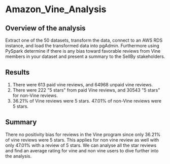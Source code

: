 # Amazon_Vine_Analysis

## Overview of the analysis
Extract one of the 50 datasets, transform the data, connect to an AWS RDS instance, and load the transformed data into pgAdmin. Furthermore using PySpark determine if there is any bias toward favorable reviews from Vine members in your dataset and present a summary to the SellBy stakeholders.

## Results
1) There were 613 paid vine reviews, and 64968 unpaid vine reviews.
2) There were 222 "5 stars" from paid Vine reviews, and 30543 "5 stars" for non-Vine reviews.
3) 36.21% of Vine reviews were 5 stars. 47.01% of non-Vine reviews were 5 stars.

## Summary 
There no positivity bias for reviews in the Vine program since only 36.21% of vine reviews were 5 stars. This applies for non vine review as well with only 47.01% with a review of 5 stars.
We can analyse all the star reviews and find an average rating for vine and non vine users to dive further into the analysis.
